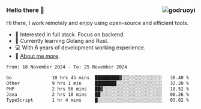 ### Hello there 👋 <img align="right" src="https://github-readme-stats.vercel.app/api?username=godruoyi&show_icons=true" alt="godruoyi" />

Hi there, I work remotely and enjoy using open-source and efficient tools.

- 🔭 Interested in full stack. Focus on backend.
- 🌱 Currently learning Golang and Rust.
- 💻 With 6 years of development working experience.
- 👒 [About me more](https://godruoyi.com/posts/about-godruoyi).



<!--START_SECTION:waka-->

```txt
From: 18 November 2024 - To: 25 November 2024

Go               10 hrs 45 mins  █████████▓░░░░░░░░░░░░░░░   38.40 %
Other            9 hrs 1 min     ████████░░░░░░░░░░░░░░░░░   32.20 %
PHP              2 hrs 56 mins   ██▓░░░░░░░░░░░░░░░░░░░░░░   10.52 %
Java             2 hrs 18 mins   ██░░░░░░░░░░░░░░░░░░░░░░░   08.26 %
TypeScript       1 hr 4 mins     █░░░░░░░░░░░░░░░░░░░░░░░░   03.82 %
```

<!--END_SECTION:waka-->
